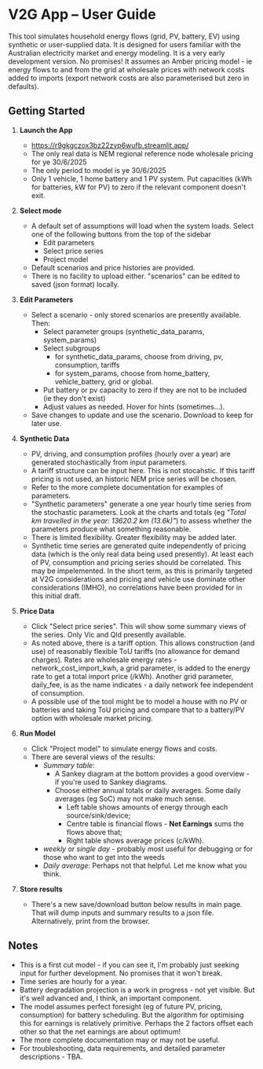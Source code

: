 # V2G App – User Guide

This tool simulates household energy flows (grid, PV, battery, EV) using synthetic or user-supplied data. It is designed for users familiar with the Australian electricity market and energy modeling. It is a very early development version. No promises!
It assumes an Amber pricing model - ie energy flows to and from the grid at wholesale prices with network costs added to imports (export network costs are also parameterised but zero in defaults).

## Getting Started

1. **Launch the App**

   - https://r9gkgczox3bz22zvp6wufb.streamlit.app/
   - The only real data is NEM regional reference node wholesale pricing for ye 30/6/2025
   - The only period to model is ye 30/6/2025
   - Only 1 vehicle, 1 home battery and 1 PV system. Put capacities (kWh for batteries, kW for PV) to zero if the relevant component doesn't exit.

2. **Select mode**

   - A default set of assumptions will load when the system loads. Select one of the following buttons from the top of the sidebar
     - Edit parameters
     - Select price series
     - Project model
   - Default scenarios and price histories are provided.
   - There is no facility to upload either. "scenarios" can be edited to saved (json format) locally.

3. **Edit Parameters**

   - Select a scenario - only stored scenarios are presently available. Then:
     - Select parameter groups (synthetic_data_params, system_params)
     - Select subgroups
       - for synthetic_data_params, choose from driving, pv, consumption, tariffs
       - for system_params, choose from home_battery, vehicle_battery, grid or global.
     - Put battery or pv capacity to zero if they are not to be included (ie they don't exist)
     - Adjust values as needed. Hover for hints (sometimes...).
   - Save changes to update and use the scenario. Download to keep for later use.

4. **Synthetic Data**

   - PV, driving, and consumption profiles (hourly over a year) are generated stochastically from input parameters.
   - A tariff structure can be input here. This is not stocahstic. If this tariff pricing is not used, an historic NEM price series will be chosen.
   - Refer to the more complete documentation for examples of parameters.
   - "Synthetic parameters" generate a one year hourly time series from the stochastic parameters. Look at the charts and totals (eg _"Total km travelled in the year: 13620.2 km (13.6k)"_) to assess whether the parameters produce what something reasonable.
   - There is limited flexibility. Greater flexibility may be added later.
   - Synthetic time series are generated quite independently of pricing data (which is the only real data being used presently). At least each of PV, consumption and pricing series should be correlated. This may be impelemented. In the short term, as this is primarily targeted at V2G considerations and pricing and vehicle use dominate other considerations (IMHO), no correlations have been provided for in this initial draft.

5. **Price Data**

   - Click "Select price series". This will show some summary views of the series. Only Vic and Qld presently available.
   - As noted above, there is a tariff option. This allows construction (and use) of reasonably flexible ToU tariffs (no allowance for demand charges).
     Rates are wholesale energy rates - network_cost_import_kwh, a grid parameter, is added to the energy rate to get a total import price (/kWh).
     Another grid parameter, daily_fee, is as the name indicates - a daily network fee independent of consumption.
   - A possible use of the tool might be to model a house with no PV or batteries and taking ToU pricing and compare that to a battery/PV option with wholesale market pricing.

6. **Run Model**

   - Click "Project model" to simulate energy flows and costs.
   - There are several views of the results:
     - _Summary table_:
       - A Sankey diagram at the bottom provides a good overview - if you're used to Sankey diagrams.
       - Choose either annual totals or daily averages. Some daily averages (eg SoC) may not make much sense.
         - Left table shows amounts of energy through each source/sink/device;
         - Centre table is financial flows - **Net Earnings** sums the flows above that;
         - Right table shows average prices (c/kWh).
     - _weekly_ or _single day_ - probably most useful for debugging or for those who want to get into the weeds
     - _Daily average_: Perhaps not that helpful. Let me know what you think.

7. **Store results**
   - There's a new save/download button below results in main page. That will dump inputs and summary results to a json file. Alternatively, print from the browser.

## Notes

- This is a first cut model - if you can see it, I'm probably just seeking input for further development. No promises that it won't break.
- Time series are hourly for a year.
- Battery degradation projection is a work in progress - not yet visible. But it's well advanced and, I think, an important component.
- The model assumes perfect foresight (eg of future PV, pricing, consumption) for battery scheduling. But the algorithm for optimising this for earnings is relatively primitive. Perhaps the 2 factors offset each other so that the net earnings are about optimum!
- The more complete documentation may or may not be useful.
- For troubleshooting, data requirements, and detailed parameter descriptions - TBA.
